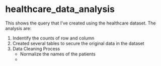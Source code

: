 # healthcare_data_analysis
This shows the query that I've created using the healthcare dataset.
The analysis are:
1. Indentify the counts of row and column
2. Created several tables to secure the original data in the dataset
3. Data Cleaning Process
   - Normalize the names of the patients
   - 

